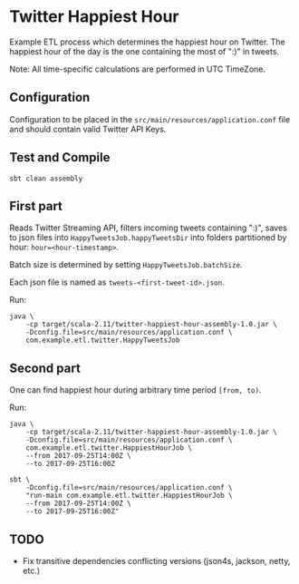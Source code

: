 # Twitter Happiest Hour

Example ETL process which determines the happiest hour on Twitter. The 
happiest hour of the day is the one containing the most of ":)" in tweets.

Note: All time-specific calculations are performed in UTC TimeZone.

## Configuration

Configuration to be placed in the `src/main/resources/application.conf` file and should contain valid Twitter API Keys.

## Test and Compile

    sbt clean assembly

## First part

Reads Twitter Streaming API, filters incoming tweets containing ":)", saves to json files into
`HappyTweetsJob.happyTweetsDir` into folders partitioned by hour: `hour=<hour-timestamp>`.

Batch size is determined by setting `HappyTweetsJob.batchSize`.

Each json file is named as `tweets-<first-tweet-id>.json`.

Run:

    java \
        -cp target/scala-2.11/twitter-happiest-hour-assembly-1.0.jar \
        -Dconfig.file=src/main/resources/application.conf \
        com.example.etl.twitter.HappyTweetsJob

## Second part

One can find happiest hour during arbitrary time period `[from, to)`.

Run:

    java \
        -cp target/scala-2.11/twitter-happiest-hour-assembly-1.0.jar \
        -Dconfig.file=src/main/resources/application.conf \
        com.example.etl.twitter.HappiestHourJob \
        --from 2017-09-25T14:00Z \
        --to 2017-09-25T16:00Z

    sbt \
        -Dconfig.file=src/main/resources/application.conf \
        "run-main com.example.etl.twitter.HappiestHourJob \
        --from 2017-09-25T14:00Z \
        --to 2017-09-25T16:00Z"

## TODO

- Fix transitive dependencies conflicting versions (json4s, jackson, netty, etc.)
